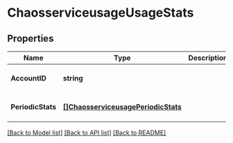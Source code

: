 # ChaosserviceusageUsageStats

## Properties
Name | Type | Description | Notes
------------ | ------------- | ------------- | -------------
**AccountID** | **string** |  | [optional] [default to null]
**PeriodicStats** | [**[]ChaosserviceusagePeriodicStats**](chaosserviceusage.PeriodicStats.md) |  | [optional] [default to null]

[[Back to Model list]](../README.md#documentation-for-models) [[Back to API list]](../README.md#documentation-for-api-endpoints) [[Back to README]](../README.md)

